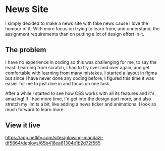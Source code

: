 # News Site

I simply decided to make a news site with fake news cause I love the humour of it. With more focus on trying to learn from, and understand, the assignment requirements than on putting a lot of design effort in it. 

## The problem

I have no experience in coding so this was challenging for me, to say the least. Learning from scratch, I had to try over and over again, and get comfortable with learning from many mistakes. I started a layout in figma but since I have never done any coding before, I figured this time it was easier for me to just dive in and focus on one task. 

After a while I started to see how CSS works with all its features and it's amazing! If i had more time, I'd get into the design part more, and also stretch my limits a bit, like adding a news ticker and animations. I look so much forward to learn more.


## View it live

https://app.netlify.com/sites/glowing-mandazi-df5864/deploys/65b418ea61304e1b2d72f555
